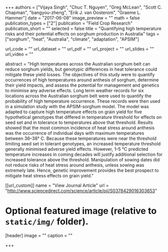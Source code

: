 +++
authors = ["Vijaya Singh", "Chuc T. Nguyen", "Greg McLean", "Scott  C. Chapman", "bangyou-zheng", "Erik J. van Oosterom", "Graeme L. Hammer"]
date = "2017-06-08"
image_preview = ""
math = false
publication_types = ["2"]
publication = "Field Crop Research"
publication_short = ""
selected = false
title = "Quantifying high temperature risks and their potential effects on sorghum production in Australia"
tags = ["sorghum", "heat", "Australia", "climate", "adaptation", "APSIM"]

url_code = ""
url_dataset = ""
url_pdf = ""
url_project = ""
url_slides = ""
url_video = ""

abstract = "High temperatures across the Australian sorghum belt can reduce sorghum yields, but genotypic differences in heat tolerance could mitigate these yield losses. The objectives of this study were to quantify occurrences of high temperatures around anthesis of sorghum, determine their yield impacts, and assess the potential for management and genetics to minimise any adverse effects. Long term weather records for six locations across the Australian sorghum belt were used to quantify the probability of high temperature occurrence. These records were then used in a simulation study with the APSIM-sorghum model. The model was adapted to capture high temperature effects on grain yield for five hypothetical genotypes that differed in temperature threshold for effects on seed set and in tolerance to temperatures above that threshold. Results showed that the most common incidence of heat stress around anthesis was the occurrence of individual days with maximum temperatures between 36–38° C. Because these temperatures were near the threshold limiting seed set in tolerant genotypes, an increased temperature threshold generally minimised adverse yield effects. However, 1–5 °C predicted temperature increases in coming decades will justify additional selection for increased tolerance above the threshold. Manipulation of sowing dates did not reduce risks of heat stress around anthesis, unless sowing was extremely late. Hence, genetic improvement provides the best prospect to mitigate heat stress effects on grain yield."



[[url_custom]]
name = "View Journal Article"
url = "http://www.sciencedirect.com/science/article/pii/S0378429016303653"

# Optional featured image (relative to `static/img/` folder).
[header]
image = ""
caption = ""

+++
